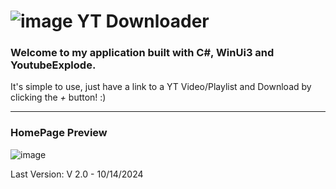 # ![image](https://github.com/TXG0Fk3/YT-Downloader/assets/137466333/d2d6c541-923b-4677-9507-1a7eb8b15b85) YT Downloader

### Welcome to my application built with C#, WinUi3 and YoutubeExplode.

It's simple to use, just have a link to a YT Video/Playlist and Download by clicking the *+* button! :)

---

### HomePage Preview
![image](https://github.com/user-attachments/assets/b6741fab-80a9-4412-8322-ef31f3e58972)

Last Version: V 2.0 - 10/14/2024
